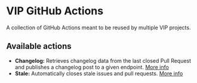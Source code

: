# VIP GitHub Actions

A collection of GitHub Actions meant to be reused by multiple VIP projects.

## Available actions

- **Changelog:** Retrieves changelog data from the last closed Pull Request and publishes a changelog post to a given endpoint. [More info](changelog/README.md)
- **Stale:** Automatically closes stale issues and pull requests. [More info](stale/README.md)
